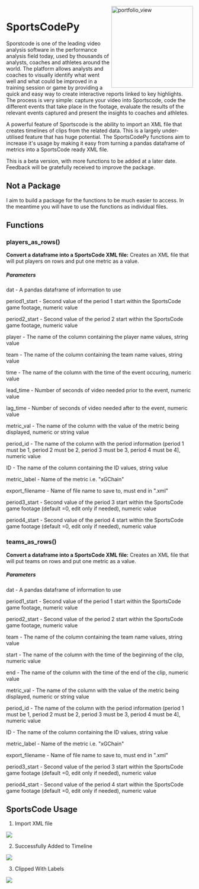 
<img width="220" alt="portfolio_view" align="right" src="https://github.com/FCrSTATS/SportsCodeR/blob/master/img/SportsCodePy.png">

# SportsCodePy

Sporstcode is one of the leading video analysis software in the performance analysis field today, used by thousands of analysts, coaches and athletes around the world. The platform allows analysts and coaches to visually identify what went well and what could be improved in a training session or game by providing a quick and easy way to create interactive reports linked to key highlights. The process is very simple: capture your video into Sportscode, code the different events that take place in the footage, evaluate the results of the relevant events captured and present the insights to coaches and athletes. 

A powerful feature of Sportscode is the ability to import an XML file that creates timelines of clips from the related data. This is a largely under-utilised feature that has huge potential. The SportsCodePy functions aim to increase it's usage by making it easy from turning a pandas dataframe of metrics into a SportsCode ready XML file. 

This is a beta version, with more functions to be added at a later date. Feedback will be gratefully received to improve the package. 

## Not a Package

I aim to build a package for the functions to be much easier to access. In the meantime you will have to use the functions as individual files. 

## Functions 

### players_as_rows()
**Convert a dataframe into a SportsCode XML file:** Creates an XML file that will put players on rows and put one metric as a value. 

##### Parameters 

dat - A pandas dataframe of information to use

period1_start - Second value of the period 1 start within the SportsCode game footage, numeric value

period2_start - Second value of the period 2 start within the SportsCode game footage, numeric value 

player - The name of the column containing the player name values, string value

team - The name of the column containing the team name values, string value

time - The name of the column with the time of the event occuring, numeric value

lead_time - Number of seconds of video needed prior to the event, numeric value

lag_time - Number of seconds of video needed after to the event, numeric value

metric_val - The name of the column with the value of the metric being displayed, numeric or string value

period_id - The name of the column with the period information (period 1 must be 1, period 2 must be 2, period 3 must be 3, period 4 must be 4], numeric value

ID - The name of the column containing the ID values, string value

metric_label - Name of the metric i.e. "xGChain"

export_filename - Name of file name to save to, must end in ".xml"

period3_start - Second value of the period 3 start within the SportsCode game footage (default =0, edit only if needed), numeric value

period4_start - Second value of the period 4 start within the SportsCode game footage (default =0, edit only if needed), numeric value 

### teams_as_rows()
**Convert a dataframe into a SportsCode XML file:** Creates an XML file that will put teams on rows and put one metric as a value. 

##### Parameters 

dat - A pandas dataframe of information to use

period1_start - Second value of the period 1 start within the SportsCode game footage, numeric value

period2_start - Second value of the period 2 start within the SportsCode game footage, numeric value 

team - The name of the column containing the team name values, string value

start - The name of the column with the time of the beginning of the clip, numeric value

end - The name of the column with the time of the end of the clip, numeric value

metric_val - The name of the column with the value of the metric being displayed, numeric or string value

period_id - The name of the column with the period information (period 1 must be 1, period 2 must be 2, period 3 must be 3, period 4 must be 4], numeric value

ID - The name of the column containing the ID values, string value

metric_label - Name of the metric i.e. "xGChain"

export_filename - Name of file name to save to, must end in ".xml"

period3_start - Second value of the period 3 start within the SportsCode game footage (default =0, edit only if needed), numeric value

period4_start - Second value of the period 4 start within the SportsCode game footage (default =0, edit only if needed), numeric value 
              
## SportsCode Usage 

1. Import XML file 
<img src="https://github.com/FCrSTATS/SportsCodeR/blob/master/img/import.png">

2. Successfully Added to Timeline
<img src="https://github.com/FCrSTATS/SportsCodeR/blob/master/img/imported.png">

3. Clipped With Labels
<img src="https://github.com/FCrSTATS/SportsCodeR/blob/master/img/clipped.png">

